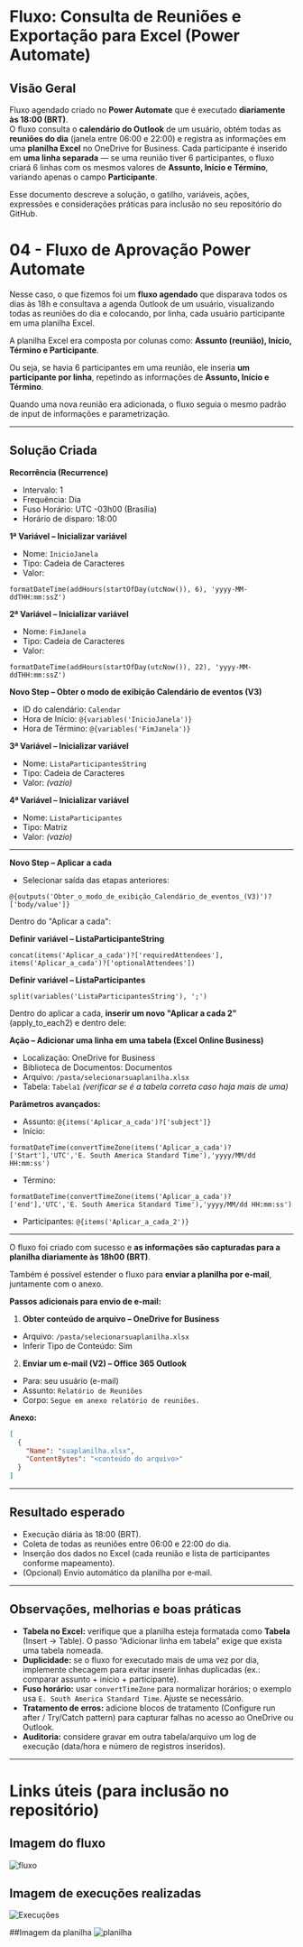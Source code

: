 # Fluxo: Consulta de Reuniões e Exportação para Excel (Power Automate)

## Visão Geral

Fluxo agendado criado no **Power Automate** que é executado **diariamente às 18:00 (BRT)**.  
O fluxo consulta o **calendário do Outlook** de um usuário, obtém todas as **reuniões do dia** (janela entre 06:00 e 22:00) e registra as informações em uma **planilha Excel** no OneDrive for Business. Cada participante é inserido em **uma linha separada** — se uma reunião tiver 6 participantes, o fluxo criará 6 linhas com os mesmos valores de **Assunto, Início e Término**, variando apenas o campo **Participante**.

Esse documento descreve a solução, o gatilho, variáveis, ações, expressões e considerações práticas para inclusão no seu repositório do GitHub.


# 04 - Fluxo de Aprovação Power Automate

Nesse caso, o que fizemos foi um **fluxo agendado** que disparava todos os dias às 18h e consultava a agenda Outlook de um usuário, visualizando todas as reuniões do dia e colocando, por linha, cada usuário participante em uma planilha Excel.  

A planilha Excel era composta por colunas como: **Assunto (reunião), Início, Término e Participante**.  

Ou seja, se havia 6 participantes em uma reunião, ele inseria **um participante por linha**, repetindo as informações de **Assunto, Início e Término**.  

Quando uma nova reunião era adicionada, o fluxo seguia o mesmo padrão de input de informações e parametrização.

---

## Solução Criada

**Recorrência (Recurrence)**
- Intervalo: 1  
- Frequência: Dia  
- Fuso Horário: UTC -03h00 (Brasília)  
- Horário de disparo: 18:00  

**1ª Variável – Inicializar variável**  
- Nome: `InicioJanela`  
- Tipo: Cadeia de Caracteres  
- Valor:  
```text
formatDateTime(addHours(startOfDay(utcNow()), 6), 'yyyy-MM-ddTHH:mm:ssZ')
```

**2ª Variável – Inicializar variável**  
- Nome: `FimJanela`  
- Tipo: Cadeia de Caracteres  
- Valor:  
```text
formatDateTime(addHours(startOfDay(utcNow()), 22), 'yyyy-MM-ddTHH:mm:ssZ')
```

**Novo Step – Obter o modo de exibição Calendário de eventos (V3)**  
- ID do calendário: `Calendar`  
- Hora de Início: `@{variables('InicioJanela')}`  
- Hora de Término: `@{variables('FimJanela')}`

**3ª Variável – Inicializar variável**  
- Nome: `ListaParticipantesString`  
- Tipo: Cadeia de Caracteres  
- Valor: *(vazio)*

**4ª Variável – Inicializar variável**  
- Nome: `ListaParticipantes`  
- Tipo: Matriz  
- Valor: *(vazio)*

---

**Novo Step – Aplicar a cada**  
- Selecionar saída das etapas anteriores:  
```text
@{outputs('Obter_o_modo_de_exibição_Calendário_de_eventos_(V3)')?['body/value']}
```

Dentro do "Aplicar a cada":  

**Definir variável – ListaParticipanteString**  
```text
concat(items('Aplicar_a_cada')?['requiredAttendees'], items('Aplicar_a_cada')?['optionalAttendees'])
```

**Definir variável – ListaParticipantes**  
```text
split(variables('ListaParticipantesString'), ';')
```

Dentro do aplicar a cada, **inserir um novo "Aplicar a cada 2"** (apply_to_each2) e dentro dele:

**Ação – Adicionar uma linha em uma tabela (Excel Online Business)**  
- Localização: OneDrive for Business  
- Biblioteca de Documentos: Documentos  
- Arquivo: `/pasta/selecionarsuaplanilha.xlsx`  
- Tabela: `Tabela1` *(verificar se é a tabela correta caso haja mais de uma)*  

**Parâmetros avançados:**  
- Assunto: `@{items('Aplicar_a_cada')?['subject']}`  
- Início:  
```text
formatDateTime(convertTimeZone(items('Aplicar_a_cada')?['Start'],'UTC','E. South America Standard Time'),'yyyy/MM/dd HH:mm:ss')
```  
- Término:  
```text
formatDateTime(convertTimeZone(items('Aplicar_a_cada')?['end'],'UTC','E. South America Standard Time'),'yyyy/MM/dd HH:mm:ss')
```  
- Participantes: `@{items('Aplicar_a_cada_2')}`

---

O fluxo foi criado com sucesso e **as informações são capturadas para a planilha diariamente às 18h00 (BRT)**.  

Também é possível estender o fluxo para **enviar a planilha por e-mail**, juntamente com o anexo.

**Passos adicionais para envio de e-mail:**

1. **Obter conteúdo de arquivo – OneDrive for Business**  
- Arquivo: `/pasta/selecionarsuaplanilha.xlsx`  
- Inferir Tipo de Conteúdo: Sim

2. **Enviar um e-mail (V2) – Office 365 Outlook**  
- Para: seu usuário (e-mail)  
- Assunto: `Relatório de Reuniões`  
- Corpo: `Segue em anexo relatório de reuniões.`  

**Anexo:**  
```json
[
  {
    "Name": "suaplanilha.xlsx",
    "ContentBytes": "<conteúdo do arquivo>"
  }
]
```

---

## Resultado esperado

- Execução diária às 18:00 (BRT).  
- Coleta de todas as reuniões entre 06:00 e 22:00 do dia.  
- Inserção dos dados no Excel (cada reunião e lista de participantes conforme mapeamento).  
- (Opcional) Envio automático da planilha por e‑mail.

---

## Observações, melhorias e boas práticas

- **Tabela no Excel:** verifique que a planilha esteja formatada como **Tabela** (Insert → Table). O passo “Adicionar linha em tabela” exige que exista uma tabela nomeada.  
- **Duplicidade:** se o fluxo for executado mais de uma vez por dia, implemente checagem para evitar inserir linhas duplicadas (ex.: comparar assunto + início + participante).  
- **Fuso horário:** usar `convertTimeZone` para normalizar horários; o exemplo usa `E. South America Standard Time`. Ajuste se necessário.  
- **Tratamento de erros:** adicione blocos de tratamento (Configure run after / Try/Catch pattern) para capturar falhas no acesso ao OneDrive ou Outlook.  
- **Auditoria:** considere gravar em outra tabela/arquivo um log de execução (data/hora e número de registros inseridos).  
---

# Links úteis (para inclusão no repositório)
## Imagem do fluxo 
![fluxo](../imagens/Imagem-fluxo-01.png)

## Imagem de execuções realizadas
![Execuções](../imagens/Imagem-execuções-01.png)

##Imagem da planilha 
![planilha](../imagens/Imagem-planilha-01.png)

